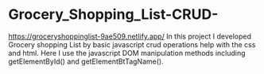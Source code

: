 # Grocery_Shopping_List-CRUD-
https://groceryshoppinglist-9ae509.netlify.app/
In this project I developed Grocery shopping List by basic javascript crud operations help with the css and html. Here I use the javascript DOM manipulation methods including getElementById() and getElementBtTagName().
